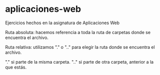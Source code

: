 # aplicaciones-web
Ejercicios hechos en la asignatura de Aplicaciones Web

Ruta absoluta: hacemos referencia a toda la ruta de carpetas donde se encuentra el archivo.

Ruta relativa: utilizamos "." o ".." para elegir la ruta donde se encuentra el archivo.

"." si parte de la misma carpeta.
".." si parte de otra carpeta, anterior a la que estás.
